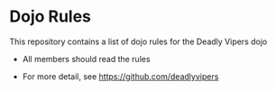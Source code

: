 Dojo Rules
==========

This repository contains a list of dojo rules for the Deadly Vipers dojo

* All members should read the rules

* For more detail, see https://github.com/deadlyvipers
